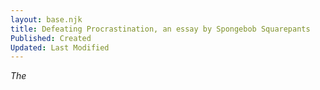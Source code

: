 ```yaml
---
layout: base.njk
title: Defeating Procrastination, an essay by Spongebob Squarepants
Published: Created
Updated: Last Modified
---
```


<p class="the"><i>T</i><i>h</i><i>e</i></p>